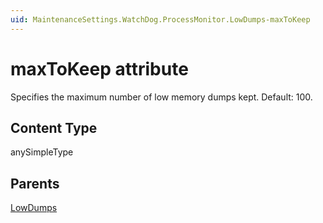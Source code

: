 ```yaml
---
uid: MaintenanceSettings.WatchDog.ProcessMonitor.LowDumps-maxToKeep
---
```


# maxToKeep attribute

Specifies the maximum number of low memory dumps kept. Default: 100.

## Content Type

anySimpleType

## Parents

[LowDumps](xref:MaintenanceSettings.WatchDog.ProcessMonitor.LowDumps)

